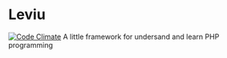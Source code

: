 # Leviu
[![Code Climate](https://codeclimate.com/github/s3b4stian/framework/badges/gpa.svg)](https://codeclimate.com/github/s3b4stian/framework)
A little framework for undersand and learn PHP programming
